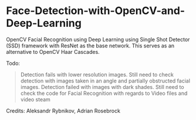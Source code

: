 # Face-Detection-with-OpenCV-and-Deep-Learning

OpenCV Facial Recognition using Deep Learning using Single Shot Detector (SSD) framework with ResNet as the base network. 
This serves as an alternative to OpenCV Haar Cascades.

Todo:
> Detection fails with lower resolution images.
> Still need to check detection with images taken in an angle and partially obstructed facial images.
> Detection failed with images with dark shades.
> Still need to check the code for Facial Recognition with regards to Video files and video steam



Credits: Aleksandr Rybnikov, Adrian Rosebrock
